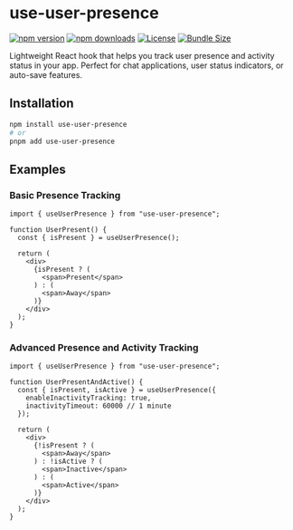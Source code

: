 # use-user-presence

[![npm version](https://badge.fury.io/js/use-user-presence.svg)](https://www.npmjs.com/package/use-user-presence)
[![npm downloads](https://img.shields.io/npm/dm/use-user-presence.svg)](https://www.npmjs.com/package/use-user-presence)
[![License](https://img.shields.io/npm/l/use-user-presence.svg)](https://github.com/yourusername/use-user-presence/blob/main/LICENSE)
[![Bundle Size](https://img.shields.io/bundlephobia/minzip/use-user-presence)](https://bundlephobia.com/package/use-user-presence)

Lightweight React hook that helps you track user presence and activity status in your app. Perfect for chat applications, user status indicators, or auto-save features.

## Installation

```bash
npm install use-user-presence
# or
pnpm add use-user-presence
```

## Examples

### Basic Presence Tracking
```tsx
import { useUserPresence } from "use-user-presence";

function UserPresent() {
  const { isPresent } = useUserPresence();

  return (
    <div>
      {isPresent ? (
        <span>Present</span>
      ) : (
        <span>Away</span>
      )}
    </div>
  );
}
```

### Advanced Presence and Activity Tracking
```tsx
import { useUserPresence } from "use-user-presence";

function UserPresentAndActive() {
  const { isPresent, isActive } = useUserPresence({
    enableInactivityTracking: true,
    inactivityTimeout: 60000 // 1 minute
  });

  return (
    <div>
      {!isPresent ? (
        <span>Away</span>
      ) : !isActive ? (
        <span>Inactive</span>
      ) : (
        <span>Active</span>
      )}
    </div>
  );
}
```
